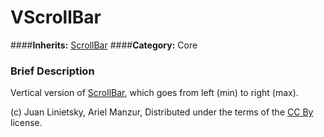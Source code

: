 #  VScrollBar  
####**Inherits:** [ScrollBar](class_scrollbar)
####**Category:** Core

###  Brief Description  
Vertical version of [ScrollBar](class_scrollbar), which goes from left (min) to right (max).


(c) Juan Linietsky, Ariel Manzur, Distributed under the terms of the [CC By](https://creativecommons.org/licenses/by/3.0/legalcode) license.
